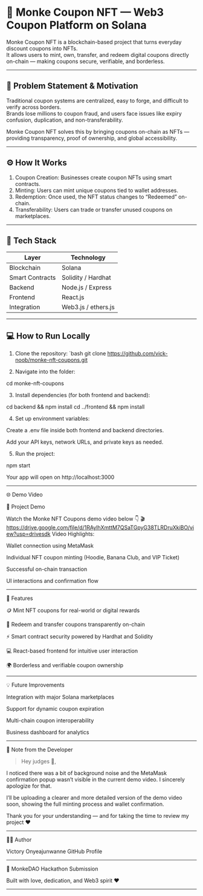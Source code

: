 # 🐒 Monke Coupon NFT — Web3 Coupon Platform on Solana

Monke Coupon NFT is a blockchain-based project that turns everyday discount coupons into NFTs.  
It allows users to mint, own, transfer, and redeem digital coupons directly on-chain — making coupons secure, verifiable, and borderless.

---

## 🚀 Problem Statement & Motivation

Traditional coupon systems are centralized, easy to forge, and difficult to verify across borders.  
Brands lose millions to coupon fraud, and users face issues like expiry confusion, duplication, and non-transferability.  

Monke Coupon NFT solves this by bringing coupons on-chain as NFTs — providing transparency, proof of ownership, and global accessibility.

---

## ⚙️ How It Works

1. Coupon Creation: Businesses create coupon NFTs using smart contracts.  
2. Minting: Users can mint unique coupons tied to wallet addresses.  
3. Redemption: Once used, the NFT status changes to “Redeemed” on-chain.  
4. Transferability: Users can trade or transfer unused coupons on marketplaces.

---

## 🧰 Tech Stack

| Layer | Technology |
|-------|-------------|
| Blockchain | Solana |
| Smart Contracts | Solidity / Hardhat |
| Backend | Node.js / Express |
| Frontend | React.js |
| Integration | Web3.js / ethers.js |

---

## 💻 How to Run Locally

1. Clone the repository:
   `bash
   git clone https://github.com/vick-noob/monke-nft-coupons.git

2. Navigate into the folder:

cd monke-nft-coupons


3. Install dependencies (for both frontend and backend):

cd backend && npm install
cd ../frontend && npm install


4. Set up environment variables:

Create a .env file inside both frontend and backend directories.

Add your API keys, network URLs, and private keys as needed.



5. Run the project:

npm start

Your app will open on http://localhost:3000




---

🌐 Demo Video

🎥 Project Demo

Watch the Monke NFT Coupons demo video below 👇
🎬 https://drive.google.com/file/d/1RAylhXmttM7QSaTGpyG38TLRDruXkiBO/view?usp=drivesdk
Video Highlights:

Wallet connection using MetaMask

Individual NFT coupon minting (Hoodie, Banana Club, and VIP Ticket)

Successful on-chain transaction

UI interactions and confirmation flow



---

🧩 Features

🪙 Mint NFT coupons for real-world or digital rewards

🔁 Redeem and transfer coupons transparently on-chain

⚡️ Smart contract security powered by Hardhat and Solidity

💻 React-based frontend for intuitive user interaction

🌍 Borderless and verifiable coupon ownership



---

💡 Future Improvements

Integration with major Solana marketplaces

Support for dynamic coupon expiration

Multi-chain coupon interoperability

Business dashboard for analytics



---

🙏 Note from the Developer

> Hey judges 👋,

I noticed there was a bit of background noise and the MetaMask confirmation popup wasn’t visible in the current demo video. I sincerely apologize for that.

I’ll be uploading a clearer and more detailed version of the demo video soon, showing the full minting process and wallet confirmation.

Thank you for your understanding — and for taking the time to review my project ❤️





---

🧑‍💻 Author

Victory Onyeajunwanne
GitHub Profile


---

🐒 MonkeDAO Hackathon Submission

Built with love, dedication, and Web3 spirit ❤️

---
